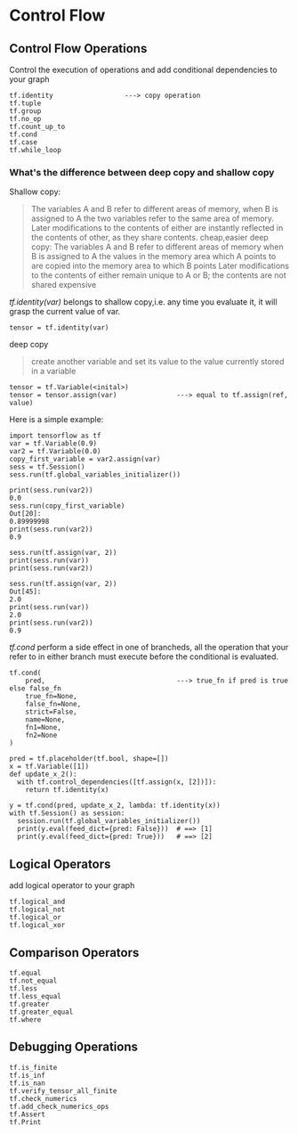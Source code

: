# Control Flow

## Control Flow Operations
Control the execution of operations and add conditional dependencies to your graph
```
tf.identity                  ---> copy operation
tf.tuple
tf.group
tf.no_op
tf.count_up_to
tf.cond
tf.case
tf.while_loop
```
### What's the difference between deep copy and shallow copy
Shallow copy:
> The variables A and B refer to different areas of memory, 
> when B is assigned to A the two variables refer to the same area of memory. 
> Later modifications to the contents of either are instantly reflected in the contents of other, as they share contents.
> cheap,easier
deep copy:
> The variables A and B refer to different areas of memory
> when B is assigned to A the values in the memory area which A points to are copied into the memory area to which B points
> Later modifications to the contents of either remain unique to A or B; the contents are not shared
> expensive

*tf.identity(var)* belongs to shallow copy,i.e. any time you evaluate it, it will grasp the current value of var.
```
tensor = tf.identity(var)
```
deep copy
> create another variable and set its value to the value currently stored in a variable

```
tensor = tf.Variable(<inital>)
tensor = tensor.assign(var)               ---> equal to tf.assign(ref, value)
```
Here is a simple example:
```
import tensorflow as tf
var = tf.Variable(0.9)
var2 = tf.Variable(0.0)
copy_first_variable = var2.assign(var)
sess = tf.Session()
sess.run(tf.global_variables_initializer())

print(sess.run(var2))
0.0
sess.run(copy_first_variable)
Out[20]: 
0.89999998
print(sess.run(var2))
0.9
```
```
sess.run(tf.assign(var, 2))
print(sess.run(var))
print(sess.run(var2))

sess.run(tf.assign(var, 2))
Out[45]: 
2.0
print(sess.run(var))
2.0
print(sess.run(var2))
0.9
```

*tf.cond* perform a side effect in one of brancheds, all the operation that your refer to in either branch must execute before the
conditional is evaluated.
```
tf.cond(
    pred,                                 ---> true_fn if pred is true else false_fn
    true_fn=None,
    false_fn=None,
    strict=False,
    name=None,
    fn1=None,
    fn2=None
)
```

```
pred = tf.placeholder(tf.bool, shape=[])
x = tf.Variable([1])
def update_x_2():
  with tf.control_dependencies([tf.assign(x, [2])]):
    return tf.identity(x)
  
y = tf.cond(pred, update_x_2, lambda: tf.identity(x))
with tf.Session() as session:
  session.run(tf.global_variables_initializer())
  print(y.eval(feed_dict={pred: False}))  # ==> [1]
  print(y.eval(feed_dict={pred: True}))   # ==> [2]

```



## Logical Operators

add logical operator to your graph
```
tf.logical_and
tf.logical_not
tf.logical_or
tf.logical_xor
```
## Comparison Operators
```
tf.equal
tf.not_equal
tf.less
tf.less_equal
tf.greater
tf.greater_equal
tf.where
```
## Debugging Operations
```
tf.is_finite
tf.is_inf
tf.is_nan
tf.verify_tensor_all_finite
tf.check_numerics
tf.add_check_numerics_ops
tf.Assert
tf.Print
```


